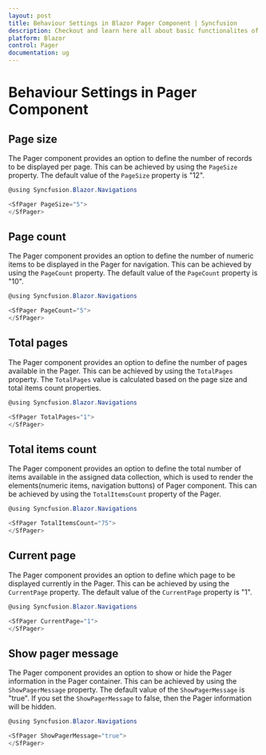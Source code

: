 ```yaml
---
layout: post
title: Behaviour Settings in Blazor Pager Component | Syncfusion
description: Checkout and learn here all about basic functionalites of render the Syncfusion Blazor Pager component and much more.
platform: Blazor
control: Pager
documentation: ug
---
```


# Behaviour Settings in Pager Component

## Page size

The Pager component provides an option to define the number of records to be displayed per page. This can be achieved by using the `PageSize` property. The default value of the `PageSize` property is "12".

```csharp
@using Syncfusion.Blazor.Navigations

<SfPager PageSize="5">
</SfPager>

```

## Page count

The Pager component provides an option to define the number of numeric items to be displayed in the Pager for navigation. This can be achieved by using the `PageCount` property. The default value of the `PageCount` property is "10".

```csharp
@using Syncfusion.Blazor.Navigations

<SfPager PageCount="5">
</SfPager>

```

## Total pages

The Pager component provides an option to define the number of pages available in the Pager. This can be achieved by using the `TotalPages` property. The `TotalPages` value is calculated based on the page size and total items count properties.

```csharp
@using Syncfusion.Blazor.Navigations

<SfPager TotalPages="1">
</SfPager>

```

## Total items count

The Pager component provides an option to define the total number of items available in the assigned data collection, which is used to render the elements(numeric items, navigation buttons) of Pager component. This can be achieved by using the `TotalItemsCount` property of the Pager.

```csharp
@using Syncfusion.Blazor.Navigations

<SfPager TotalItemsCount="75">
</SfPager>

```

## Current page

The Pager component provides an option to define which page to be displayed currently in the Pager. This can be achieved by using the `CurrentPage` property. The default value of the `CurrentPage` property is "1".

```csharp
@using Syncfusion.Blazor.Navigations

<SfPager CurrentPage="1">
</SfPager>

```

## Show pager message

The Pager component provides an option to show or hide the Pager information in the Pager container. This can be achieved by using the `ShowPagerMessage` property. The default value of the `ShowPagerMessage` is "true". If you set the `ShowPagerMessage` to false, then the Pager information will be hidden.

```csharp
@using Syncfusion.Blazor.Navigations

<SfPager ShowPagerMessage="true">
</SfPager>

```